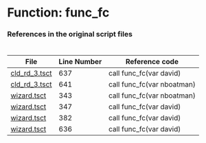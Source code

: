# Function: func_fc
### References in the original script files

#

| File | Line Number | Reference code |
| --- | --- | --- |
| [cld_rd_3.tsct](../../../out/cld_rd_3.tsct#L637) | 637 | call func_fc(var david) |
| [cld_rd_3.tsct](../../../out/cld_rd_3.tsct#L641) | 641 | call func_fc(var nboatman) |
| [wizard.tsct](../../../out/wizard.tsct#L343) | 343 | call func_fc(var nboatman) |
| [wizard.tsct](../../../out/wizard.tsct#L347) | 347 | call func_fc(var david) |
| [wizard.tsct](../../../out/wizard.tsct#L382) | 382 | call func_fc(var david) |
| [wizard.tsct](../../../out/wizard.tsct#L636) | 636 | call func_fc(var david) |
